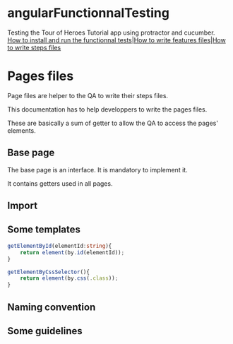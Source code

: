 # angularFunctionnalTesting

Testing the Tour of Heroes Tutorial app using protractor and cucumber.
[How to install and run the functionnal tests](../)|[How to write features files](../features)|[How to write steps files](../step_definitions)

# Pages files

Page files are helper to the QA to write their steps files.

This documentation has to help developpers to write the pages files.

These are basically a sum of getter to allow the QA to access the pages' elements.

## Base page

The base page is an interface. It is mandatory to implement it.

It contains getters used in all pages.

## Import



## Some templates

```Typescript
getElementById(elementId:string){
    return element(by.id(elementId));
}

getElementByCssSelector(){
    return element(by.css(.class));
}
```

## Naming convention

## Some guidelines
